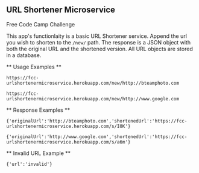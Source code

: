 ## URL Shortener Microservice

Free Code Camp Challenge

This app's functionlaity is a basic URL Shortener service. Append the url you wish to shorten to the `/new/` path. 
The response is a JSON object with both the original URL and the shortened version. 
All URL objects are stored in a database.

** Usage Examples **

`https://fcc-urlshortenermicroservice.herokuapp.com/new/http://bteamphoto.com`

`https://fcc-urlshortenermicroservice.herokuapp.com/new/http://www.google.com`

** Response Examples **

`{'originalUrl':'http://bteamphoto.com','shortenedUrl':'https://fcc-urlshortenermicroservice.herokuapp.com/s/I0K'}`

`{'originalUrl':'http://www.google.com','shortenedUrl':'https://fcc-urlshortenermicroservice.herokuapp.com/s/a6m'}`

** Invalid URL Example **

`{'url':'invalid'}`
